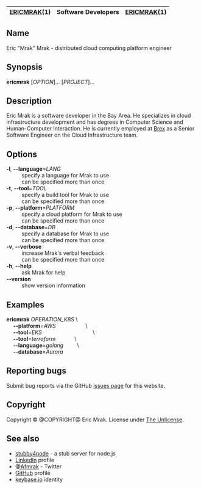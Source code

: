 | <u>ERICMRAK</u>(1) | Software Developers | <u>ERICMRAK</u>(1) |
|:--------------|:-------------------:|--------------:|

## Name

Eric "Mrak" Mrak - distributed cloud computing platform engineer

## Synopsis

__ericmrak__ \[_OPTION_\]... \[_PROJECT_\]...

## Description

Eric Mrak is a software developer in the Bay Area. He specializes in cloud infrastructure
development and has degrees in Computer Science and Human-Computer Interaction.
He is currently employed at [Brex](https://brex.com) as a
Senior Software Engineer on the Cloud Infrastructure team.

## Options

<dl>
<dt><strong>-l</strong>, <strong>--language</strong>=<em>LANG</em></dt>
<dd>specify a language for Mrak to use</dd>
<dd>can be specified more than once</dd>

<dt><strong>-t</strong>, <strong>--tool</strong>=<em>TOOL</em></dt>
<dd>specify a build tool for Mrak to use</dd>
<dd>can be specified more than once</dd>

<dt><strong>-p</strong>, <strong>--platform</strong>=<em>PLATFORM</em></dt>
<dd>specify a cloud platform for Mrak to use</dd>
<dd>can be specified more than once</dd>

<dt><strong>-d</strong>, <strong>--database</strong>=<em>DB</em></dt>
<dd>specify a database for Mrak to use</dd>
<dd>can be specified more than once</dd>

<dt><strong>-v</strong>, <strong>--verbose</strong></dt>
<dd>increase Mrak's verbal feedback</dd>
<dd>can be specified more than once</dd>

<dt><strong>-h</strong>, <strong>--help</strong></dt>
<dd>ask Mrak for help</dd>

<dt><strong>--version</strong></dt>
<dd>show version information</dd>
</dl>

## Examples

__ericmrak__ _OPERATION_K8S_ \\
<br>&emsp; __--platform__=_AWS_ &emsp;&emsp;&emsp;&emsp;&emsp; \\
<br>&emsp; __--tool__=_EKS_ &emsp;&emsp;&emsp;&emsp;&emsp;&emsp;&emsp;&emsp;&emsp; \\
<br>&emsp; __--tool__=_terraform_ &emsp;&emsp;&emsp; \\
<br>&emsp; __--language__=_golang_ &emsp;&emsp; \\
<br>&emsp; __--database__=_Aurora_

## Reporting bugs

Submit bug reports via the GitHub [issues page](https://github.com/mrak/website/issues) for this website.

## Copyright

Copyright &copy; @COPYRIGHT@ Eric Mrak. License under [The
Unlicense](http://unlicense.org).

## See also

* [stubby4node](/2012-10-09/stubby4node) - a stub server for node.js
* [LinkedIn](https://linkedin.com/in/ericmrak) profile
* [@Afmrak](https://twitter.com/Afmrak) - Twitter
* [GitHub](https://github.com/mrak) profile
* [keybase.io](https://keybase.io/mrak) identity
